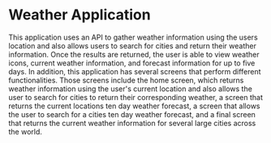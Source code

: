 # Weather Application
This application uses an API to gather weather information using the users location and also allows users to search for cities and return their weather information. Once the results are returned, the user is able to view weather icons, current weather information, and forecast information for up to five days.  In addition, this application has several screens that perform different functionalities.  Those screens include the home screen, which returns weather information using the user's current location and also allows the user to search for cities to return their corresponding weather, a screen that returns the current locations ten day weather forecast, a screen that allows the user to search for a cities ten day weather forecast, and a final screen that returns the current weather information for several large cities across the world.
